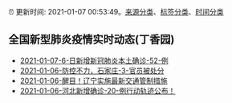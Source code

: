 :alarm_clock: 更新时间: 2021-01-07 00:53:49。[来源分类](../README.md)、[标签分类](../TAGS.md)、[时间分类](../TIMELINE.md)

## 全国新型肺炎疫情实时动态(丁香园)




- [2021-01-07-6-日新增新冠肺炎本土确诊-52-例](http://app.cctv.com/special/cportal/detail/arti/index.html?id=Artip73KigW8oSoNUPoMmMtU210107&isfromapp=1) 
- [2021-01-06-防控不力，石家庄-3-官员被处分](http://app.cctv.com/special/cportal/detail/arti/index.html?id=ArtiFOJ3K5cwVkjijDExcm2B210107&isfromapp=1) 
- [2021-01-06-醒目！辽宁实施最新交通管制措施](http://app.cctv.com/special/cportal/detail/arti/index.html?id=ArtiAlHOFJWcj88sYDvFeSj5210106&isfromapp=1) 
- [2021-01-06-河北新增确诊-20-例行动轨迹公布！](http://app.cctv.com/special/cportal/detail/arti/index.html?id=ArtijDAmEBVRtIvVx7ZWuX7x210106&isfromapp=1) 